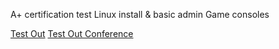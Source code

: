 A+ certification test
Linux install & basic admin
Game consoles

[Test Out](http://www.testout.com)
[Test Out Conference](http://www.testout.com/conference)
